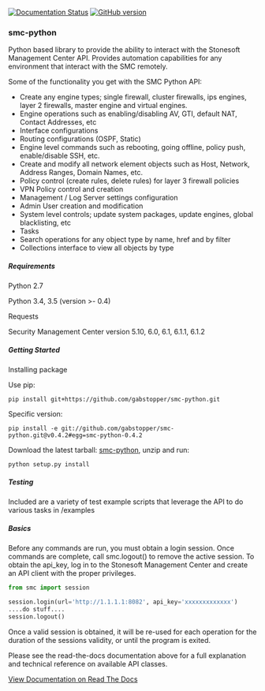 [![Documentation Status](https://readthedocs.org/projects/smc-python/badge/?version=latest)](http://smc-python.readthedocs.io/en/latest/?badge=latest) [![GitHub version](https://badge.fury.io/gh/gabstopper%2Fsmc-python.svg)](https://badge.fury.io/gh/gabstopper%2Fsmc-python)

### smc-python

Python based library to provide the ability to interact with the Stonesoft Management Center API.
Provides automation capabilities for any environment that interact with the SMC remotely.

Some of the functionality you get with the SMC Python API:

* Create any engine types; single firewall, cluster firewalls, ips engines, layer 2 firewalls, master engine and virtual engines.
* Engine operations such as enabling/disabling AV, GTI, default NAT, Contact Addresses, etc
* Interface configurations
* Routing configurations (OSPF, Static)
* Engine level commands such as rebooting, going offline, policy push, enable/disable SSH, etc.
* Create and modify all network element objects such as Host, Network, Address Ranges, Domain Names, etc.
* Policy control (create rules, delete rules) for layer 3 firewall policies
* VPN Policy control and creation
* Management / Log Server settings configuration
* Admin User creation and modification
* System level controls; update system packages, update engines, global blacklisting, etc
* Tasks
* Search operations for any object type by name, href and by filter
* Collections interface to view all objects by type


##### Requirements

Python 2.7

Python 3.4, 3.5 (version >- 0.4)

Requests 

Security Management Center version 5.10, 6.0, 6.1, 6.1.1, 6.1.2

##### Getting Started

Installing package

Use pip:

`pip install git+https://github.com/gabstopper/smc-python.git`

Specific version:

`pip install -e git://github.com/gabstopper/smc-python.git@v0.4.2#egg=smc-python-0.4.2`

Download the latest tarball: [smc-python](https://github.com/gabstopper/smc-python/archive/master.zip), unzip and run:

`python setup.py install`

##### Testing

Included are a variety of test example scripts that leverage the API to do various tasks in /examples

##### Basics

Before any commands are run, you must obtain a login session. Once commands are complete, call smc.logout() to remove the active session. To obtain the api_key, log in to the Stonesoft Management Center and create an API client with the proper privileges.

```python
from smc import session

session.login(url='http://1.1.1.1:8082', api_key='xxxxxxxxxxxxx')
....do stuff....
session.logout()
```

Once a valid session is obtained, it will be re-used for each operation for the duration of the sessions validity, or until the program is exited.

 
Please see the read-the-docs documentation above for a full explanation and technical reference on available API classes.

[View Documentation on Read The Docs](http://smc-python.readthedocs.io/en/latest/?badge=latest)